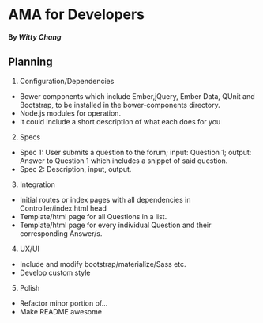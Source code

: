 # AMA for Developers

#### By _**Witty Chang**_

## Planning

1. Configuration/Dependencies
  * Bower components which include Ember,jQuery, Ember Data, QUnit and Bootstrap, to be installed in the bower-components directory.
  * Node.js modules for operation.
  * It could include a short description of what each does for you

2. Specs
  * Spec 1: User submits a question to the forum; input: Question 1; output: Answer to Question 1 which includes a snippet of said question.
  * Spec 2: Description, input, output.

3. Integration
  * Initial routes or index pages with all dependencies in Controller/index.html head
  * Template/html page for all Questions in a list.
  * Template/html page for every individual Question and their corresponding Answer/s.

4. UX/UI
  * Include and modify bootstrap/materialize/Sass etc.
  * Develop custom style

5. Polish
  * Refactor minor portion of...
  * Make README awesome
